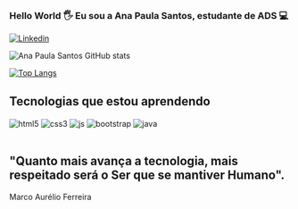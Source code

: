 ### Hello World 🖐️ Eu sou a Ana Paula Santos, estudante de ADS 💻

[![Linkedin](https://img.shields.io/badge/LinkedIn-0077B5?style=for-the-badge&logo=linkedin&logoColor=white)](https://www.linkedin.com/in/dev-anapaulasantos/)

![Ana Paula Santos GitHub stats](https://github-readme-stats.vercel.app/api?username=anapaulasantos90&show_icons=true&theme=dracula)

[![Top Langs](https://github-readme-stats.vercel.app/api/top-langs/?username=anapaulasantos90&layout=compact)](https://github.com/anapaulasantos90/github-readme-stats)

## Tecnologias que estou aprendendo

<div style="display: inline_block">
    <img align="center" alt="html5" src="https://img.shields.io/badge/HTML5-E34F26?style=for-the-badge&logo=html5&logoColor=white"/>
    <img align="center" alt="css3" src="https://img.shields.io/badge/CSS3-1572B6?style=for-the-badge&logo=css3&logoColor=white"/>
    <img align="center" alt="js" src="https://img.shields.io/badge/JavaScript-F7DF1E?style=for-the-badge&logo=javascript&logoColor=black"/>
    <img align="center" alt="bootstrap" src="https://img.shields.io/badge/Bootstrap-563D7C?style=for-the-badge&logo=bootstrap&logoColor=white"/>
    <img align="center" alt="java" src="https://img.shields.io/badge/Java-ED8B00?style=for-the-badge&logo=java&logoColor=white"/>
</div><br/>

## "Quanto mais avança a tecnologia, mais respeitado será o Ser que se mantiver Humano". <br/>
Marco Aurélio Ferreira
